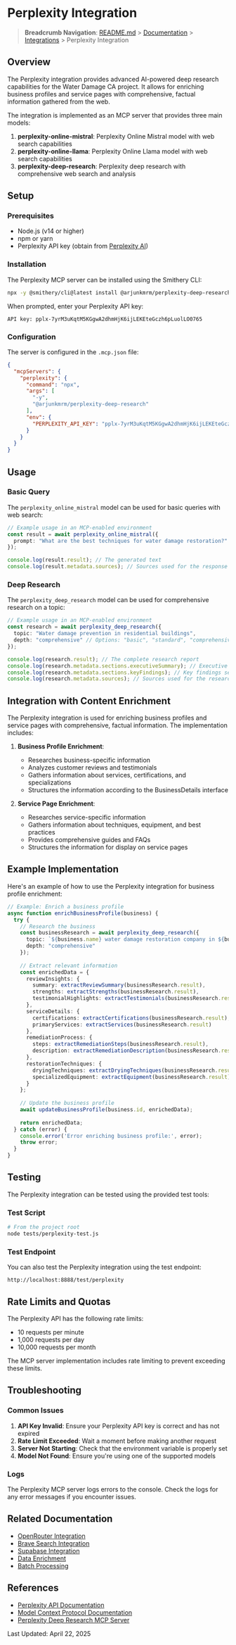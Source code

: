 # Perplexity Integration

> **Breadcrumb Navigation**: [README.md](../../README.md) > [Documentation](../index.md) > [Integrations](./index.md) > Perplexity Integration

## Overview

The Perplexity integration provides advanced AI-powered deep research capabilities for the Water Damage CA project. It allows for enriching business profiles and service pages with comprehensive, factual information gathered from the web.

The integration is implemented as an MCP server that provides three main models:

1. **perplexity-online-mistral**: Perplexity Online Mistral model with web search capabilities
2. **perplexity-online-llama**: Perplexity Online Llama model with web search capabilities
3. **perplexity-deep-research**: Perplexity deep research with comprehensive web search and analysis

## Setup

### Prerequisites

- Node.js (v14 or higher)
- npm or yarn
- Perplexity API key (obtain from [Perplexity AI](https://www.perplexity.ai/))

### Installation

The Perplexity MCP server can be installed using the Smithery CLI:

```bash
npx -y @smithery/cli@latest install @arjunkmrm/perplexity-deep-research --client claude --config
```

When prompted, enter your Perplexity API key:

```
API key: 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
```

### Configuration

The server is configured in the `.mcp.json` file:

```json
{
  "mcpServers": {
    "perplexity": {
      "command": "npx",
      "args": [
        "-y",
        "@arjunkmrm/perplexity-deep-research"
      ],
      "env": {
        "PERPLEXITY_API_KEY": "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"
      }
    }
  }
}
```

## Usage

### Basic Query

The `perplexity_online_mistral` model can be used for basic queries with web search:

```typescript
// Example usage in an MCP-enabled environment
const result = await perplexity_online_mistral({
  prompt: "What are the best techniques for water damage restoration?"
});

console.log(result.result); // The generated text
console.log(result.metadata.sources); // Sources used for the response
```

### Deep Research

The `perplexity_deep_research` model can be used for comprehensive research on a topic:

```typescript
// Example usage in an MCP-enabled environment
const research = await perplexity_deep_research({
  topic: "Water damage prevention in residential buildings",
  depth: "comprehensive" // Options: "basic", "standard", "comprehensive"
});

console.log(research.result); // The complete research report
console.log(research.metadata.sections.executiveSummary); // Executive summary section
console.log(research.metadata.sections.keyFindings); // Key findings section
console.log(research.metadata.sources); // Sources used for the research
```

## Integration with Content Enrichment

The Perplexity integration is used for enriching business profiles and service pages with comprehensive, factual information. The implementation includes:

1. **Business Profile Enrichment**:
   - Researches business-specific information
   - Analyzes customer reviews and testimonials
   - Gathers information about services, certifications, and specializations
   - Structures the information according to the BusinessDetails interface

2. **Service Page Enrichment**:
   - Researches service-specific information
   - Gathers information about techniques, equipment, and best practices
   - Provides comprehensive guides and FAQs
   - Structures the information for display on service pages

## Example Implementation

Here's an example of how to use the Perplexity integration for business profile enrichment:

```typescript
// Example: Enrich a business profile
async function enrichBusinessProfile(business) {
  try {
    // Research the business
    const businessResearch = await perplexity_deep_research({
      topic: `${business.name} water damage restoration company in ${business.city.name}, ${business.city.state}`,
      depth: "comprehensive"
    });
    
    // Extract relevant information
    const enrichedData = {
      reviewInsights: {
        summary: extractReviewSummary(businessResearch.result),
        strengths: extractStrengths(businessResearch.result),
        testimonialHighlights: extractTestimonials(businessResearch.result)
      },
      serviceDetails: {
        certifications: extractCertifications(businessResearch.result),
        primaryServices: extractServices(businessResearch.result)
      },
      remediationProcess: {
        steps: extractRemediationSteps(businessResearch.result),
        description: extractRemediationDescription(businessResearch.result)
      },
      restorationTechniques: {
        dryingTechniques: extractDryingTechniques(businessResearch.result),
        specializedEquipment: extractEquipment(businessResearch.result)
      }
    };
    
    // Update the business profile
    await updateBusinessProfile(business.id, enrichedData);
    
    return enrichedData;
  } catch (error) {
    console.error('Error enriching business profile:', error);
    throw error;
  }
}
```

## Testing

The Perplexity integration can be tested using the provided test tools:

### Test Script

```bash
# From the project root
node tests/perplexity-test.js
```

### Test Endpoint

You can also test the Perplexity integration using the test endpoint:

```
http://localhost:8888/test/perplexity
```

## Rate Limits and Quotas

The Perplexity API has the following rate limits:

- 10 requests per minute
- 1,000 requests per day
- 10,000 requests per month

The MCP server implementation includes rate limiting to prevent exceeding these limits.

## Troubleshooting

### Common Issues

1. **API Key Invalid**: Ensure your Perplexity API key is correct and has not expired
2. **Rate Limit Exceeded**: Wait a moment before making another request
3. **Server Not Starting**: Check that the environment variable is properly set
4. **Model Not Found**: Ensure you're using one of the supported models

### Logs

The Perplexity MCP server logs errors to the console. Check the logs for any error messages if you encounter issues.

## Related Documentation

- [OpenRouter Integration](./openrouter.md)
- [Brave Search Integration](./brave-search.md)
- [Supabase Integration](./supabase.md)
- [Data Enrichment](../features/data-enrichment.md)
- [Batch Processing](../processes/batch-processing.md)

## References

- [Perplexity API Documentation](https://docs.perplexity.ai/)
- [Model Context Protocol Documentation](https://modelcontextprotocol.io/)
- [Perplexity Deep Research MCP Server](https://github.com/arjunkmrm/perplexity-deep-research)

Last Updated: April 22, 2025
